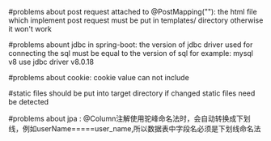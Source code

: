 #problems about post request attached to @PostMapping("<post path>"):
    the html file which implement post request must be put in templates/ directory otherwise it won't work

#problems abount jdbc in spring-boot:
    the version of jdbc driver used for connecting the sql must be equal to the version of sql
    for example: mysql v8 use jdbc driver v8.0.18

#problems about cookie:
    cookie value can not include <space> 

#static files should be put into target directory if changed  static files need be detected

#problems about jpa :
    @Column注解使用驼峰命名法时，会自动转换成下划线，例如userName=====user_name,所以数据表中字段名必须是下划线命名法

